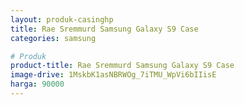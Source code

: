 ```yaml
---
layout: produk-casinghp
title: Rae Sremmurd Samsung Galaxy S9 Case
categories: samsung

# Produk
product-title: Rae Sremmurd Samsung Galaxy S9 Case
image-drive: 1MskbK1asNBRWOg_7iTMU_WpVi6bIIisE
harga: 90000
---
```

